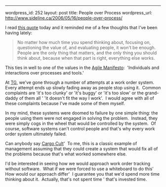 --- 
wordpress_id: 252
layout: post
title: People over Process
wordpress_url: http://www.sideline.ca/2006/05/16/people-over-process/

<p>I read <a href="http://nobscot.blogspot.com/2005/01/its-people-stupid_24.html">this quote</a> today and it reminded me of a few thoughts that I've been having lately:</p>
<blockquote cite="http://nobscot.blogspot.com/2005/01/its-people-stupid_24.html">
<p>No matter how much time you spend thinking about, focusing on, questioning the value of, and evaluating people, it won't be enough. People are the only thing that matters, and the only thing you should think about, because when that part is right, everything else works.</p></blockquote>
<p>This ties in well to one of the values in the <a href="http://agilemanifesto.org/">Agile Manifesto</a>:  'Individuals and interactions over processes and tools.'</p>
<p>At <a title="TG - Where I work" href="http://www.telusgeomatics.com">TG</a>, we've gone through a number of attempts at a work order system.  Every attempt ends up slowly fading away as people stop using it.  Common complaints are 'it's too clunky' or 'it's buggy' or 'it's too slow' or the grand-daddy of them all ' 'it doesn't fit the way I work'.  I would agree with all of these complaints because I've made some of them myself.  </p>
<p>In my mind, these systems were doomed to failure by one simple thing: the people using them were not engaged in solving the problem.  Instead, they were simply cogs in the wheel that would be controlled by the system.  Of course, software systems can't control people and that's why every work order system ultimately failed.  </p>
<p>Can anybody say <a href="http://en.wikipedia.org/wiki/Cargo_cult">Cargo Cult</a>'  To me, this is a classic example of management assuming that they could create a system that would fix all of the problems because that's what worked somewhere else.</p>
<p>I'd be interested in seeing how we would approach work order tracking without software.  What if we were forced to use a whiteboard to do this'  How would our approach differ'  I guarantee you that we'd spend more time thinking about it.  Actually, that's not spent time ' that's invested time.</p>

